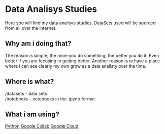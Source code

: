 # Data Analisys Studies 

Here you will find my data analisys studies. DataSets used will be sourced from all over the internet.

## Why am i doing that?

The reason is simple, the more you do something, the better you do it. Even better if you are focusing in getting better. Another reason is to have a place where i can see clearly my own grow as a data analisty over the time.

## Where is what?

/datasets - data sets<br>
/notebooks - notebooks in the .ipynb format

## What i am using?

[Python](https://www.python.org/)
[Google Collab](https://colab.research.google.com/)
[Google Cloud](https://cloud.google.com/?hl=pt-br)
